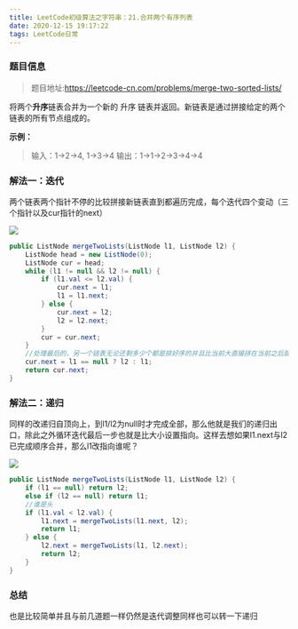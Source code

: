 ```yaml
---
title: LeetCode初级算法之字符串：21.合并两个有序列表
date: 2020-12-15 19:17:22
tags: LeetCode日常
---
```


### 题目信息

> 题目地址:https://leetcode-cn.com/problems/merge-two-sorted-lists/

将两个**升序**链表合并为一个新的 升序 链表并返回。新链表是通过拼接给定的两个链表的所有节点组成的。 <!--more-->

**示例：**

> 输入：1->2->4, 1->3->4
> 输出：1->1->2->3->4->4

### 解法一：迭代

两个链表两个指针不停的比较拼接新链表直到都遍历完成，每个迭代四个变动（三个指针以及cur指针的next）

![](https://gitee.com/Jasper-zh/blogImage/raw/master/%E5%90%88%E5%B9%B6%E6%8E%92%E5%BA%8F%E9%93%BE%E8%A1%A8/1.gif)

```java
public ListNode mergeTwoLists(ListNode l1, ListNode l2) {
    ListNode head = new ListNode(0);
    ListNode cur = head;
    while (l1 != null && l2 != null) {
        if (l1.val <= l2.val) {
            cur.next = l1;
            l1 = l1.next;
        } else {
            cur.next = l2;
            l2 = l2.next;
        }
        cur = cur.next;
    }
    //处理最后的，另一个链表无论还剩多少个都是排好序的并且比当前大直接拼在当前之后就好
    cur.next = l1 == null ? l2 : l1;
    return cur.next;
}
```

### 解法二：递归

同样的改递归自顶向上，到l1/l2为null时才完成全部，那么他就是我们的递归出口，除此之外循环迭代最后一步也就是比大小设置指向。这样去想如果l1.next与l2已完成顺序合并，那么l1改指向谁呢？

![](https://gitee.com/Jasper-zh/blogImage/raw/master/%E5%90%88%E5%B9%B6%E6%8E%92%E5%BA%8F%E9%93%BE%E8%A1%A8/1.png)

```java
public ListNode mergeTwoLists(ListNode l1, ListNode l2) {
    if (l1 == null) return l2;
    else if (l2 == null) return l1;
    //谁是头
    if (l1.val < l2.val) {
        l1.next = mergeTwoLists(l1.next, l2);
        return l1;
    } else {
        l2.next = mergeTwoLists(l1, l2.next);
        return l2;
    }
}
```

### 总结

也是比较简单并且与前几道题一样仍然是迭代调整同样也可以转一下递归